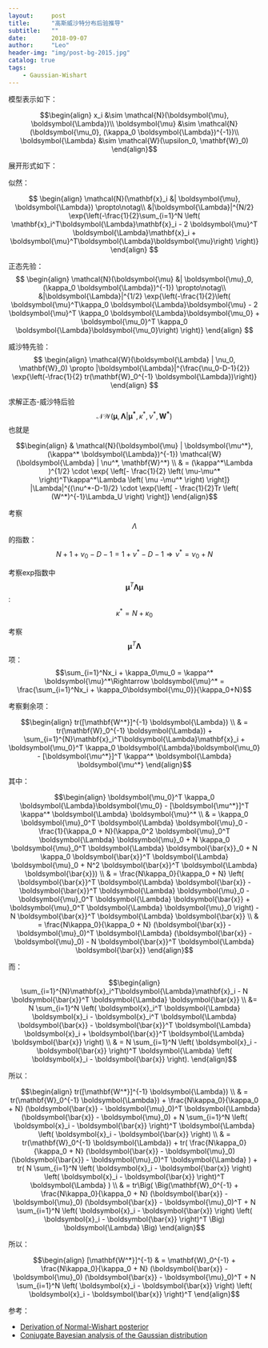 ```yaml
---
layout:     post
title:      "高斯威沙特分布后验推导"
subtitle:   ""
date:       2018-09-07
author:     "Leo"
header-img: "img/post-bg-2015.jpg"
catalog: true
tags:
    - Gaussian-Wishart
---
```


模型表示如下：

$$\begin{align}
x_i &\sim \mathcal{N}(\boldsymbol{\mu}, \boldsymbol{\Lambda})\\
\boldsymbol{\mu} &\sim \mathcal{N}(\boldsymbol{\mu_0}, (\kappa_0 \boldsymbol{\Lambda})^{-1})\\
\boldsymbol{\Lambda} &\sim \mathcal{W}(\upsilon_0, \mathbf{W}_0)
\end{align}$$

展开形式如下：

似然：

$$
\begin{align}
\mathcal{N}(\mathbf{x}_i &| \boldsymbol{\mu}, \boldsymbol{\Lambda}) 
\propto\notag\\ 
&|\boldsymbol{\Lambda}|^{N/2} 
\exp{\left(-\frac{1}{2}\sum_{i=1}^N \left( \mathbf{x}_i^T\boldsymbol{\Lambda}\mathbf{x}_i - 2 \boldsymbol{\mu}^T \boldsymbol{\Lambda}\mathbf{x}_i + \boldsymbol{\mu}^T\boldsymbol{\Lambda}\boldsymbol{\mu}\right) \right)}
\end{align}
$$

正态先验：
$$
\begin{align}
\mathcal{N}(\boldsymbol{\mu} &| \boldsymbol{\mu}_0, (\kappa_0 \boldsymbol{\Lambda})^{-1}) 
\propto\notag\\  
&|\boldsymbol{\Lambda}|^{1/2} 
\exp{\left(-\frac{1}{2}\left( \boldsymbol{\mu}^T\kappa_0 \boldsymbol{\Lambda}\boldsymbol{\mu} 
    - 2 \boldsymbol{\mu}^T \kappa_0 \boldsymbol{\Lambda}\boldsymbol{\mu_0} +
    \boldsymbol{\mu_0}^T \kappa_0 \boldsymbol{\Lambda}\boldsymbol{\mu_0}\right) \right)}
\end{align}
$$

威沙特先验：
$$
\begin{align}
\mathcal{W}(\boldsymbol{\Lambda} | \nu_0, \mathbf{W}_0) 
\propto
|\boldsymbol{\Lambda}|^{\frac{\nu_0-D-1}{2}} 
\exp{\left(-\frac{1}{2} tr(\mathbf{W}_0^{-1} \boldsymbol{\Lambda})\right)}
\end{align}
$$

求解正态-威沙特后验 
$$\mathcal{NW} (\mathbf{\mu}, \boldsymbol{\Lambda} | \boldsymbol{\mu^*}, \kappa^*, \nu^*, \mathbf{W^*})$$
也就是

$$\begin{align}
& \mathcal{N}(\boldsymbol{\mu} | \boldsymbol{\mu^*}, (\kappa^* \boldsymbol{\Lambda})^{-1}) \mathcal{W}(\boldsymbol{\Lambda} | \nu^*, \mathbf{W}^*) \\
& = (\kappa^*\Lambda )^{1/2} \cdot \exp{ \left[- \frac{1}{2} \left( \mu-\mu^* \right)^T\kappa^*\Lambda \left( \mu -\mu^* \right) \right]} 
 |\Lambda|^{(\nu^*-D-1)/2} \cdot \exp{\left[ -  \frac{1}{2}Tr \left( (W^*)^{-1}\Lambda_U \right) \right]} 
\end{align}$$

考察$$\Lambda$$的指数：
$$N+1+\nu_0-D-1 = 1 + \nu^*- D-1 \Rightarrow \nu^* = \nu_0 + N$$

考察exp指数中$$\boldsymbol{\mu}^T\boldsymbol{\Lambda}\boldsymbol{\mu}$$:
$$\kappa^* = N + \kappa_0$$

考察$$\boldsymbol{\mu}^T \boldsymbol{\Lambda}$$项：
$$\sum_{i=1}^Nx_i + \kappa_0\mu_0 = \kappa^* \boldsymbol{\mu}^*\Rightarrow \boldsymbol{\mu}^* = \frac{\sum_{i=1}^Nx_i + \kappa_0\boldsymbol{\mu_0}}{\kappa_0+N}$$

考察剩余项：

$$\begin{align}
tr([\mathbf{W^*}]^{-1} \boldsymbol{\Lambda}) \\
& = tr(\mathbf{W}_0^{-1} \boldsymbol{\Lambda}) + \sum_{i=1}^{N}\mathbf{x}_i^T\boldsymbol{\Lambda}\mathbf{x}_i + \boldsymbol{\mu_0}^T \kappa_0 \boldsymbol{\Lambda}\boldsymbol{\mu_0} - [\boldsymbol{\mu^*}]^T \kappa^* \boldsymbol{\Lambda} \boldsymbol{\mu^*}  
\end{align}$$

其中：

$$\begin{align}
\boldsymbol{\mu_0}^T \kappa_0 \boldsymbol{\Lambda}\boldsymbol{\mu_0} - [\boldsymbol{\mu^*}]^T \kappa^* \boldsymbol{\Lambda} \boldsymbol{\mu}^* \\
& = \kappa_0 \boldsymbol{\mu}_0^T \boldsymbol{\Lambda} \boldsymbol{\mu}_0 - \frac{1}{\kappa_0 + N}(\kappa_0^2 \boldsymbol{\mu}_0^T \boldsymbol{\Lambda} \boldsymbol{\mu}_0 + N \kappa_0 \boldsymbol{\mu}_0^T \boldsymbol{\Lambda} \boldsymbol{\bar{x}}_0 + N \kappa_0 \boldsymbol{\bar{x}}^T \boldsymbol{\Lambda} \boldsymbol{\mu}_0 + N^2 \boldsymbol{\bar{x}}^T \boldsymbol{\Lambda} \boldsymbol{\bar{x}}) \\
& = \frac{N\kappa_0}{\kappa_0 + N} \left( \boldsymbol{\bar{x}}^T \boldsymbol{\Lambda} \boldsymbol{\bar{x}} - \boldsymbol{\bar{x}}^T \boldsymbol{\Lambda} \boldsymbol{\mu}_0 - \boldsymbol{\mu}_0^T \boldsymbol{\Lambda} \boldsymbol{\bar{x}} + \boldsymbol{\mu}_0^T \boldsymbol{\Lambda} \boldsymbol{\mu}_0 \right) - N \boldsymbol{\bar{x}}^T \boldsymbol{\Lambda} \boldsymbol{\bar{x}} \\
& = \frac{N\kappa_0}{\kappa_0 + N} (\boldsymbol{\bar{x}} - \boldsymbol{\mu}_0)^T \boldsymbol{\Lambda} (\boldsymbol{\bar{x}} - \boldsymbol{\mu}_0) - N \boldsymbol{\bar{x}}^T \boldsymbol{\Lambda} \boldsymbol{\bar{x}} 
\end{align}$$

而：

$$\begin{align}
\sum_{i=1}^{N}\mathbf{x}_i^T\boldsymbol{\Lambda}\mathbf{x}_i - N \boldsymbol{\bar{x}}^T \boldsymbol{\Lambda} \boldsymbol{\bar{x}} \\
&= N \sum_{i=1}^N \left( \boldsymbol{x}_i^T \boldsymbol{\Lambda} \boldsymbol{x}_i - \boldsymbol{x}_i^T \boldsymbol{\Lambda} \boldsymbol{\bar{x}} - \boldsymbol{\bar{x}}^T \boldsymbol{\Lambda} \boldsymbol{x}_i + \boldsymbol{\bar{x}}^T \boldsymbol{\Lambda} \boldsymbol{\bar{x}} \right) \\
& = N \sum_{i=1}^N \left( \boldsymbol{x}_i - \boldsymbol{\bar{x}} \right)^T \boldsymbol{\Lambda} \left( \boldsymbol{x}_i - \boldsymbol{\bar{x}} \right).
\end{align}$$

所以：

$$\begin{align}
tr([\mathbf{W^*}]^{-1} \boldsymbol{\Lambda}) \\
& = tr(\mathbf{W}_0^{-1} \boldsymbol{\Lambda}) + \frac{N\kappa_0}{\kappa_0 + N} (\boldsymbol{\bar{x}} - \boldsymbol{\mu}_0)^T \boldsymbol{\Lambda} (\boldsymbol{\bar{x}} - \boldsymbol{\mu}_0) + N \sum_{i=1}^N \left( \boldsymbol{x}_i - \boldsymbol{\bar{x}} \right)^T \boldsymbol{\Lambda} \left( \boldsymbol{x}_i - \boldsymbol{\bar{x}} \right) \\
& = tr(\mathbf{W}_0^{-1} \boldsymbol{\Lambda}) + tr( \frac{N\kappa_0}{\kappa_0 + N} (\boldsymbol{\bar{x}} - \boldsymbol{\mu}_0) (\boldsymbol{\bar{x}} - \boldsymbol{\mu}_0)^T \boldsymbol{\Lambda} ) + tr( N \sum_{i=1}^N \left( \boldsymbol{x}_i - \boldsymbol{\bar{x}} \right) \left( \boldsymbol{x}_i - \boldsymbol{\bar{x}} \right)^T \boldsymbol{\Lambda} ) \\
& = tr\Big( \Big(\mathbf{W}_0^{-1} + \frac{N\kappa_0}{\kappa_0 + N} (\boldsymbol{\bar{x}} - \boldsymbol{\mu}_0) (\boldsymbol{\bar{x}} - \boldsymbol{\mu}_0)^T + N \sum_{i=1}^N \left( \boldsymbol{x}_i - \boldsymbol{\bar{x}} \right) \left( \boldsymbol{x}_i - \boldsymbol{\bar{x}} \right)^T \Big) \boldsymbol{\Lambda}  \Big)
\end{align}$$

所以：

$$\begin{align}
[\mathbf{W^*}]^{-1} 
& = \mathbf{W}_0^{-1} + \frac{N\kappa_0}{\kappa_0 + N} (\boldsymbol{\bar{x}} - \boldsymbol{\mu}_0) (\boldsymbol{\bar{x}} - \boldsymbol{\mu}_0)^T + N \sum_{i=1}^N \left( \boldsymbol{x}_i - \boldsymbol{\bar{x}} \right) \left( \boldsymbol{x}_i - \boldsymbol{\bar{x}} \right)^T  
\end{align}$$

参考：
- [Derivation of Normal-Wishart posterior](https://stats.stackexchange.com/questions/153241/derivation-of-normal-wishart-posterior)
- [Conjugate Bayesian analysis of the Gaussian distribution](https://www.cs.ubc.ca/~murphyk/Papers/bayesGauss.pdf)

